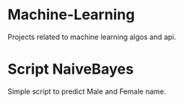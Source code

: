 # Machine-Learning
Projects related to machine learning algos and api.

# Script NaiveBayes

Simple script to predict Male and Female name. 
